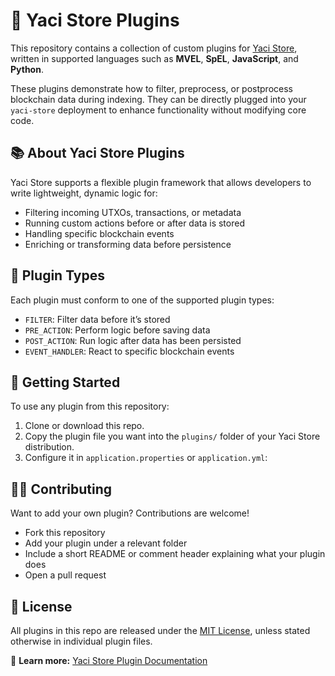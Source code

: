 # 🧩 Yaci Store Plugins

This repository contains a collection of custom plugins for [Yaci Store](https://github.com/bloxbean/yaci-store), written in supported languages such as **MVEL**, **SpEL**, **JavaScript**, and **Python**.

These plugins demonstrate how to filter, preprocess, or postprocess blockchain data during indexing. They can be directly plugged into your `yaci-store` deployment to enhance functionality without modifying core code.

## 📚 About Yaci Store Plugins

Yaci Store supports a flexible plugin framework that allows developers to write lightweight, dynamic logic for:

- Filtering incoming UTXOs, transactions, or metadata
- Running custom actions before or after data is stored
- Handling specific blockchain events
- Enriching or transforming data before persistence

## 🔌 Plugin Types

Each plugin must conform to one of the supported plugin types:

- `FILTER`: Filter data before it’s stored
- `PRE_ACTION`: Perform logic before saving data
- `POST_ACTION`: Run logic after data has been persisted
- `EVENT_HANDLER`: React to specific blockchain events

## 🚀 Getting Started

To use any plugin from this repository:

1. Clone or download this repo.
2. Copy the plugin file you want into the `plugins/` folder of your Yaci Store distribution.
3. Configure it in `application.properties` or `application.yml`:

## 🧑‍💻 Contributing

Want to add your own plugin? Contributions are welcome!

* Fork this repository
* Add your plugin under a relevant folder
* Include a short README or comment header explaining what your plugin does
* Open a pull request

## 📜 License

All plugins in this repo are released under the [MIT License](LICENSE), unless stated otherwise in individual plugin files.

🧠 **Learn more:** [Yaci Store Plugin Documentation](https://store.yaci.xyz/plugins/plugin-getting-started)
